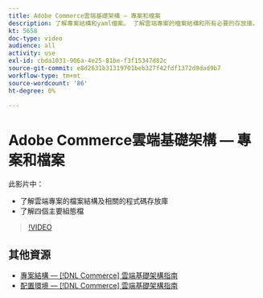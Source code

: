 ```yaml
---
title: Adobe Commerce雲端基礎架構 — 專案和檔案
description: 了解專案結構和yaml檔案。 了解雲端專案的檔案結構和所有必要的存放庫。
kt: 5658
doc-type: video
audience: all
activity: use
exl-id: cbda1031-906a-4e25-81be-f3f15347d82c
source-git-commit: e8d2631b31319701beb327f42fdf1372d9dad9b7
workflow-type: tm+mt
source-wordcount: '86'
ht-degree: 0%

---
```


# Adobe Commerce雲端基礎架構 — 專案和檔案

此影片中：

- 了解雲端專案的檔案結構及相關的程式碼存放庫
- 了解四個主要組態檔

>[!VIDEO](https://video.tv.adobe.com/v/35694?quality=12&learn=on)

## 其他資源

- [專案結構 —  [!DNL Commerce] 雲端基礎架構指南](https://experienceleague.adobe.com/docs/commerce-cloud-service/user-guide/project/file-structure.html)
- [配置環境 —  [!DNL Commerce] 雲端基礎架構指南](https://experienceleague.adobe.com/docs/commerce-cloud-service/user-guide/configure/overview.html)
